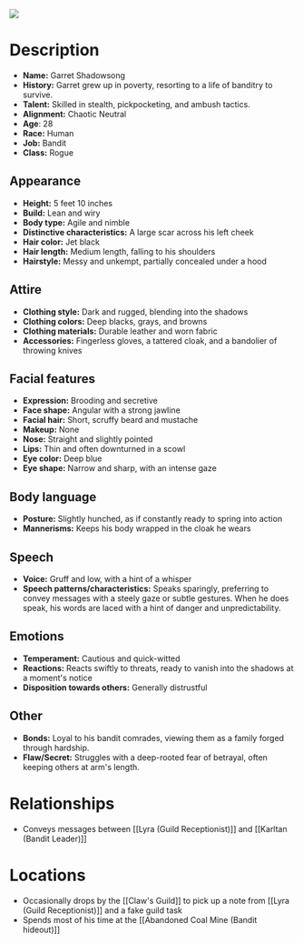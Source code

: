 ![](https://i.imgur.com/DbXw7ie.png)

# Description

- **Name:** Garret Shadowsong
- **History:** Garret grew up in poverty, resorting to a life of banditry to survive.
- **Talent:** Skilled in stealth, pickpocketing, and ambush tactics.
- **Alignment:** Chaotic Neutral
- **Age**: 28
- **Race:** Human
- **Job:** Bandit
- **Class:** Rogue

## Appearance

- **Height:** 5 feet 10 inches
- **Build:** Lean and wiry
- **Body type:** Agile and nimble
- **Distinctive characteristics:** A large scar across his left cheek
- **Hair color:** Jet black
- **Hair length:** Medium length, falling to his shoulders
- **Hairstyle:** Messy and unkempt, partially concealed under a hood

## Attire

- **Clothing style:** Dark and rugged, blending into the shadows
- **Clothing colors:** Deep blacks, grays, and browns
- **Clothing materials:** Durable leather and worn fabric
- **Accessories:** Fingerless gloves, a tattered cloak, and a bandolier of throwing knives

## Facial features

- **Expression:** Brooding and secretive
- **Face shape:** Angular with a strong jawline
- **Facial hair:** Short, scruffy beard and mustache
- **Makeup:** None
- **Nose:** Straight and slightly pointed
- **Lips:** Thin and often downturned in a scowl
- **Eye color:** Deep blue
- **Eye shape:** Narrow and sharp, with an intense gaze

## Body language

- **Posture:** Slightly hunched, as if constantly ready to spring into action
- **Mannerisms:** Keeps his body wrapped in the cloak he wears

## Speech

- **Voice:** Gruff and low, with a hint of a whisper
- **Speech patterns/characteristics:** Speaks sparingly, preferring to convey messages with a steely gaze or subtle gestures. When he does speak, his words are laced with a hint of danger and unpredictability.

## Emotions

- **Temperament:** Cautious and quick-witted
- **Reactions:** Reacts swiftly to threats, ready to vanish into the shadows at a moment's notice
- **Disposition towards others:** Generally distrustful

## Other

- **Bonds:** Loyal to his bandit comrades, viewing them as a family forged through hardship.
- **Flaw/Secret:** Struggles with a deep-rooted fear of betrayal, often keeping others at arm's length.

# Relationships
- Conveys messages between [[Lyra (Guild Receptionist)]] and [[Karltan (Bandit Leader)]]

# Locations
- Occasionally drops by the [[Claw's Guild]] to pick up a note from [[Lyra (Guild Receptionist)]] and a fake guild task
- Spends most of his time at the [[Abandoned Coal Mine (Bandit hideout)]]

